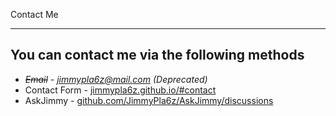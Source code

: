 Contact Me

---

## You can contact me via the following methods
- *~~Email~~ - jimmypla6z@mail.com (Deprecated)*
- Contact Form - [jimmypla6z.github.io/#contact](https://jimmypla6z.github.io)
- AskJimmy - [github.com/JimmyPla6z/AskJimmy/discussions](https://github.com/JimmyPla6z/AskJimmy/discussions)
